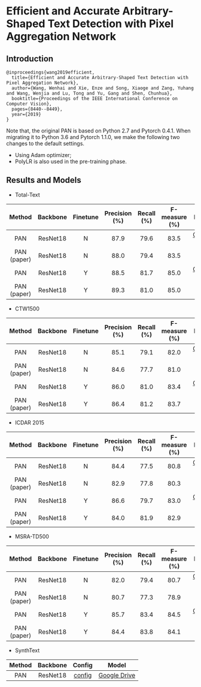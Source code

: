 # Efficient and Accurate Arbitrary-Shaped Text Detection with Pixel Aggregation Network
## Introduction
```
@inproceedings{wang2019efficient,
  title={Efficient and Accurate Arbitrary-Shaped Text Detection with Pixel Aggregation Network},
  author={Wang, Wenhai and Xie, Enze and Song, Xiaoge and Zang, Yuhang and Wang, Wenjia and Lu, Tong and Yu, Gang and Shen, Chunhua},
  booktitle={Proceedings of the IEEE International Conference on Computer Vision},
  pages={8440--8449},
  year={2019}
}
```

Note that, the original PAN is based on Python 2.7 and Pytorch 0.4.1.
When migrating it to Python 3.6 and Pytorch 1.1.0, we make the following two changes to the default settings.
- Using Adam optimizer;
- PolyLR is also used in the pre-training phase.

## Results and Models
- Total-Text

| Method | Backbone | Finetune | Precision (%) | Recall (%) | F-measure (%) | Model |
| :-: | :-: | :-: | :-: | :-: | :-: | :-: |
| PAN | ResNet18 | N | 87.9 | 79.6 | 83.5 | [Google Drive](https://drive.google.com/file/d/1YH4OeftQeFNKKafR1oxRyyT_2MRlRN_n/view?usp=sharing) |
| PAN (paper) | ResNet18 | N | 88.0 | 79.4 | 83.5 | - |
| PAN | ResNet18 | Y | 88.5 | 81.7 | 85.0 | [Google Drive](https://drive.google.com/file/d/1bWBTIfmlMd5zUy0b5YL4g8erDgSuLfNN/view?usp=sharing) |
| PAN (paper) | ResNet18 | Y | 89.3 | 81.0 | 85.0 | - |

- CTW1500

| Method | Backbone | Finetune | Precision (%) | Recall (%) | F-measure (%) | Model |
| :-: | :-: | :-: | :-: | :-: | :-: | :-: |
| PAN | ResNet18 | N | 85.1 | 79.1 | 82.0 | [Google Drive](https://drive.google.com/file/d/1qq7-MI1bOCykKj95uqjqkITa-nmXjinT/view?usp=sharing) |
| PAN (paper) | ResNet18 | N | 84.6 | 77.7 | 81.0 | - |
| PAN | ResNet18 | Y | 86.0 | 81.0 | 83.4 | [Google Drive](https://drive.google.com/file/d/1UY0K2JPsUmqmaJ68k2Q6KwByhogF1Usv/view?usp=sharing) |
| PAN (paper) | ResNet18 | Y | 86.4 | 81.2 | 83.7 | - |

- ICDAR 2015

| Method | Backbone | Finetune | Precision (%) | Recall (%) | F-measure (%) | Model |
| :-: | :-: | :-: | :-: | :-: | :-: | :-: |
| PAN | ResNet18 | N | 84.4 | 77.5 | 80.8 | [Google Drive](https://drive.google.com/file/d/1dHiXRyreSAG0vqbLyJ0PJfnj56l_P6WZ/view?usp=sharing) |
| PAN (paper) | ResNet18 | N | 82.9 | 77.8 | 80.3 | - |
| PAN | ResNet18 | Y | 86.6 | 79.7 | 83.0 | [Google Drive](https://drive.google.com/file/d/13m7hPZ8mhffaQwch_U6XPOvIG2ouNKHD/view?usp=sharing) |
| PAN (paper) | ResNet18 | Y | 84.0 | 81.9 | 82.9 | - |

- MSRA-TD500

| Method | Backbone | Finetune | Precision (%) | Recall (%) | F-measure (%) | Model |
| :-: | :-: | :-: | :-: | :-: | :-: | :-: |
| PAN | ResNet18 | N | 82.0 | 79.4 | 80.7 | [Google Drive](https://drive.google.com/file/d/1dUf9YH8tPuzijH5-7Ul6Vl6jTq5ziObJ/view?usp=sharing) |
| PAN (paper) | ResNet18 | N | 80.7 | 77.3 | 78.9 | - |
| PAN | ResNet18 | Y | 85.7 | 83.4 | 84.5 | [Google Drive](https://drive.google.com/file/d/1csNqq__MqAwug5XRC3L40fh5urLaL0IZ/view?usp=sharing) |
| PAN (paper) | ResNet18 | Y | 84.4 | 83.8 | 84.1 | - |

- SynthText

| Method | Backbone |           Config           |                            Model                             |
| :----: | :------: | :------------------------: | :----------------------------------------------------------: |
|  PAN   | ResNet18 | [config](pan_r18_synth.py) | [Google Drive](https://drive.google.com/file/d/1TpNg7CQKH1Lh4k9mmDDIzds3WBVDIbu8/view?usp=sharing) |

